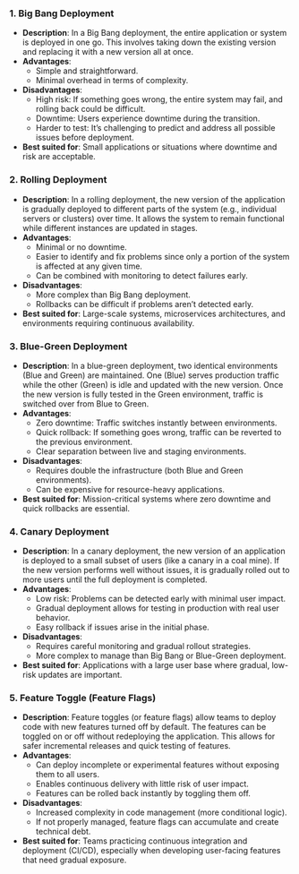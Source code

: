 ### 1. **Big Bang Deployment**

- **Description**: In a Big Bang deployment, the entire application or system is deployed in one go. This involves taking down the existing version and replacing it with a new version all at once.
- **Advantages**:
    - Simple and straightforward.
    - Minimal overhead in terms of complexity.
- **Disadvantages**:
    - High risk: If something goes wrong, the entire system may fail, and rolling back could be difficult.
    - Downtime: Users experience downtime during the transition.
    - Harder to test: It’s challenging to predict and address all possible issues before deployment.
- **Best suited for**: Small applications or situations where downtime and risk are acceptable.

### 2. **Rolling Deployment**

- **Description**: In a rolling deployment, the new version of the application is gradually deployed to different parts of the system (e.g., individual servers or clusters) over time. It allows the system to remain functional while different instances are updated in stages.
- **Advantages**:
    - Minimal or no downtime.
    - Easier to identify and fix problems since only a portion of the system is affected at any given time.
    - Can be combined with monitoring to detect failures early.
- **Disadvantages**:
    - More complex than Big Bang deployment.
    - Rollbacks can be difficult if problems aren’t detected early.
- **Best suited for**: Large-scale systems, microservices architectures, and environments requiring continuous availability.

### 3. **Blue-Green Deployment**

- **Description**: In a blue-green deployment, two identical environments (Blue and Green) are maintained. One (Blue) serves production traffic while the other (Green) is idle and updated with the new version. Once the new version is fully tested in the Green environment, traffic is switched over from Blue to Green.
- **Advantages**:
    - Zero downtime: Traffic switches instantly between environments.
    - Quick rollback: If something goes wrong, traffic can be reverted to the previous environment.
    - Clear separation between live and staging environments.
- **Disadvantages**:
    - Requires double the infrastructure (both Blue and Green environments).
    - Can be expensive for resource-heavy applications.
- **Best suited for**: Mission-critical systems where zero downtime and quick rollbacks are essential.

### 4. **Canary Deployment**

- **Description**: In a canary deployment, the new version of an application is deployed to a small subset of users (like a canary in a coal mine). If the new version performs well without issues, it is gradually rolled out to more users until the full deployment is completed.
- **Advantages**:
    - Low risk: Problems can be detected early with minimal user impact.
    - Gradual deployment allows for testing in production with real user behavior.
    - Easy rollback if issues arise in the initial phase.
- **Disadvantages**:
    - Requires careful monitoring and gradual rollout strategies.
    - More complex to manage than Big Bang or Blue-Green deployment.
- **Best suited for**: Applications with a large user base where gradual, low-risk updates are important.

### 5. **Feature Toggle (Feature Flags)**

- **Description**: Feature toggles (or feature flags) allow teams to deploy code with new features turned off by default. The features can be toggled on or off without redeploying the application. This allows for safer incremental releases and quick testing of features.
- **Advantages**:
    - Can deploy incomplete or experimental features without exposing them to all users.
    - Enables continuous delivery with little risk of user impact.
    - Features can be rolled back instantly by toggling them off.
- **Disadvantages**:
    - Increased complexity in code management (more conditional logic).
    - If not properly managed, feature flags can accumulate and create technical debt.
- **Best suited for**: Teams practicing continuous integration and deployment (CI/CD), especially when developing user-facing features that need gradual exposure.